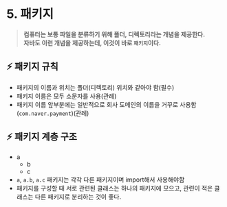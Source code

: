 # 5. 패키지> **컴퓨터는 보통 파일을 분류하기 위해 폴더, 디렉토리라는 개념을 제공한다.  자바도 이런 개념을 제공하는데, 이것이 바로 `패키지`이다.**## ⚡️ 패키지 규칙- 패키지의 이름과 위치는 폴더(디렉토리) 위치와 같아야 함(필수)- 패키지 이름은 모두 소문자를 사용(관례)- 패키지 이름 앞부분에는 일반적으로 회사 도메인의 이름을 거꾸로 사용함(`com.naver.payment`)(관례)## ⚡️ 패키지 계층 구조- a    - b    - c- `a`, `a.b`, `a.c` 패키지는 각각 다른 패키지이며 import해서 사용해야함- 패키지를 구성할 때 서로 관련된 클래스는 하나의 패키지에 모으고, 관련이 적은 클래스는 다른 패키지로 분리하는 것이 좋다.
